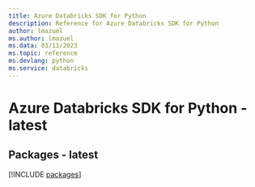 ```yaml
---
title: Azure Databricks SDK for Python
description: Reference for Azure Databricks SDK for Python
author: lmazuel
ms.author: lmazuel
ms.data: 03/13/2023
ms.topic: reference
ms.devlang: python
ms.service: databricks
---
```

# Azure Databricks SDK for Python - latest
## Packages - latest
[!INCLUDE [packages](databricks-index.md)]
